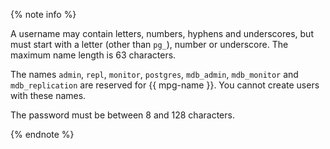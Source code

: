 {% note info %}

A username may contain letters, numbers, hyphens and underscores, but must start with a letter (other than `pg_`), number or underscore. The maximum name length is 63 characters.

The names `admin`, `repl`, `monitor`, `postgres`, `mdb_admin`, `mdb_monitor` and `mdb_replication` are reserved for {{ mpg-name }}. You cannot create users with these names.

The password must be between 8 and 128 characters.

{% endnote %}

